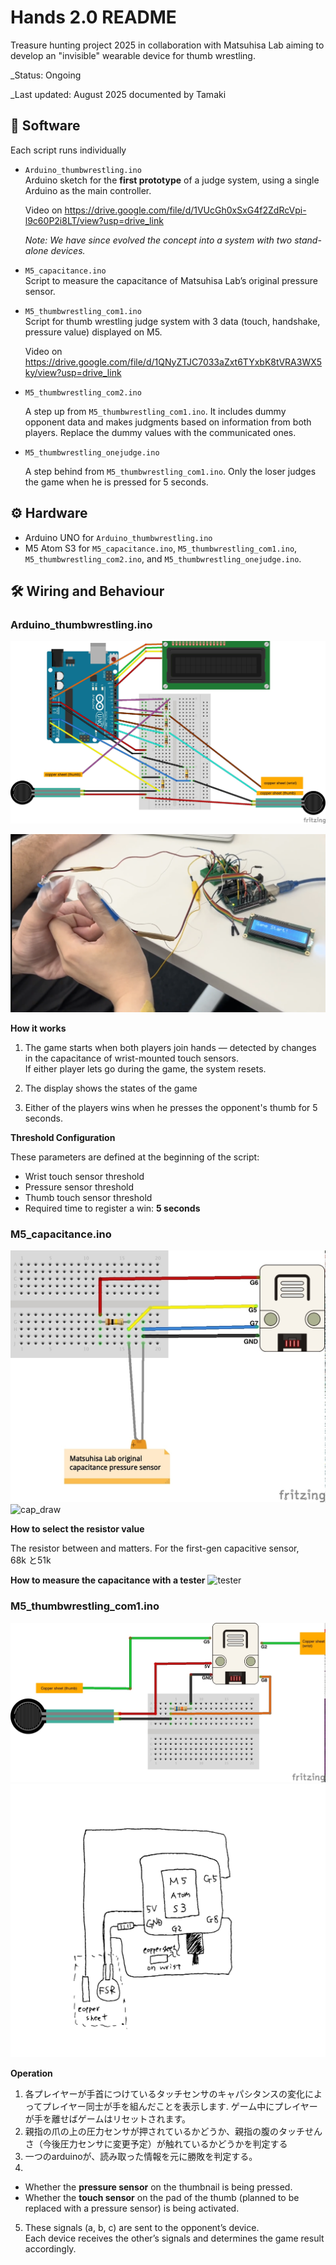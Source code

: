 # Hands 2.0 README

Treasure hunting project 2025 in collaboration with Matsuhisa Lab aiming to develop an "invisible" wearable device for thumb wrestling.

_Status: Ongoing

_Last updated: August 2025 documented by Tamaki

## 📁 Software

Each script runs individually

- `Arduino_thumbwrestling.ino`  
   Arduino sketch for the **first prototype** of a judge system, using a single Arduino as the main controller.

   Video on https://drive.google.com/file/d/1VUcGh0xSxG4f2ZdRcVpi-l9c60P2i8LT/view?usp=drive_link

   _Note: We have since evolved the concept into a system with two stand-alone devices._

- `M5_capacitance.ino`  
   Script to measure the capacitance of Matsuhisa Lab’s original pressure sensor.

- `M5_thumbwrestling_com1.ino`  
   Script for thumb wrestling judge system with 3 data (touch, handshake, pressure value) displayed on M5.

   Video on https://drive.google.com/file/d/1QNyZTJC7033aZxt6TYxbK8tVRA3WX5ky/view?usp=drive_link

- `M5_thumbwrestling_com2.ino`

   A step up from `M5_thumbwrestling_com1.ino`.
   It includes dummy opponent data and makes judgments based on information from both players.
   Replace the dummy values with the communicated ones.

- `M5_thumbwrestling_onejudge.ino`

   A step behind from `M5_thumbwrestling_com1.ino`.
   Only the loser judges the game when he is pressed for 5 seconds.
  


## ⚙️ Hardware

- Arduino UNO for `Arduino_thumbwrestling.ino`  
- M5 Atom S3 for `M5_capacitance.ino`, `M5_thumbwrestling_com1.ino`, `M5_thumbwrestling_com2.ino`, and `M5_thumbwrestling_onejudge.ino`.


## 🛠️ Wiring and Behaviour

### Arduino_thumbwrestling.ino

![Arduino_wiring](images/Arduino_thumbwresting.jpg)

![Arduino_pic](images/Arduino_pic.png)

**How it works**
1. The game starts when both players join hands — detected by changes in the capacitance of wrist-mounted touch sensors.  
   If either player lets go during the game, the system resets.

2. The display shows the states of the game

3. Either of the players wins when he presses the opponent's thumb for 5 seconds.
   

**Threshold Configuration**

These parameters are defined at the beginning of the script:

- Wrist touch sensor threshold  
- Pressure sensor threshold  
- Thumb touch sensor threshold  
- Required time to register a win: **5 seconds**


### M5_capacitance.ino

![cap_wiring](images/M5_capacitance_wire.jpg)
![cap_draw](images/M5_capacitance_draw.jpg)

**How to select the resistor value**

The resistor between and matters.
For the first-gen capacitive sensor,  
68k と51k

**How to measure the capacitance with a tester**
![tester](images/tester.jpg)


### M5_thumbwrestling_com1.ino

![wired_wiring](images/M5_fsr_wire.jpg)
![drawn_wiring](images/M5_fsr_draw.jpg)


**Operation**
1. 各プレイヤーが手首につけているタッチセンサのキャパシタンスの変化によってプレイヤー同士が手を組んだことを表示します. ゲーム中にプレイヤーが手を離せばゲームはリセットされます。
2. 親指の爪の上の圧力センサが押されているかどうか、親指の腹のタッチせんさ（今後圧力センサに変更予定）が触れているかどうかを判定する
3. 一つのarduinoが、読み取った情報を元に勝敗を判定する。
 4. 
   - Whether the **pressure sensor** on the thumbnail is being pressed.
   - Whether the **touch sensor** on the pad of the thumb (planned to be replaced with a pressure sensor) is being activated.

5. These signals (a, b, c) are sent to the opponent’s device.  
   Each device receives the other’s signals and determines the game result accordingly.
